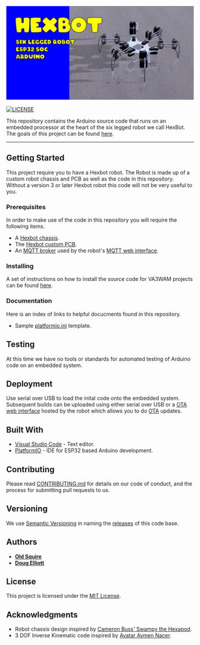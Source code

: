 ![hexaBot](img/hexbotBanner.png)

[![LICENSE](https://img.shields.io/badge/license-MIT-lightgrey.svg)](https://raw.githubusercontent.com/mmistakes/minimal-mistakes/master/LICENSE)

This repository contains the Arduino source code that runs on an embedded processor at the heart of the six legged robot we call HexBot. The goals of this project can be found [here](goals.md). 

---

## Getting Started

This project require you to have a Hexbot robot. The Robot is made up of a custom robot chassis and PCB as well as the code in this repository. Without a version 3 or later Hexbot robot this code will not be very useful to you. 

### Prerequisites

In order to make use of the code in this repository you will require the following items.

* A [Hexbot chassis](doc/hexbotHardware.md).
* The [Hexbot custom PCB](doc/hexbotCircuit.md).
* An [MQTT broker](doc/MQTTbroker.md) used by the robot's [MQTT web interface](https://va3wam.github.io/mqtt/messaging/html/javascript/websockets/Mqtt-Web-Pages/).

### Installing

A set of instructions on how to install the source code for VA3WAM projects can be found [here](https://va3wam.github.io/versionControl/). 

### Documentation

Here is an index of links to helpful docucments found in this repository.

* Sample [platformio.ini](AA/platformIO-MAC-example.txt) template.

## Testing

At this time we have no tools or standards for automated testing of Arduino code on an embedded system. 

## Deployment

Use serial over USB to load the inital code onto the embedded system. Subsequent builds can be uploaded using either serial over USB or 
a [OTA web interface](webOTA.md) hosted by the robot which allows you to do [OTA](https://en.wikipedia.org/wiki/Over-the-air_programming) updates.

## Built With

* [Visual Studio Code](https://code.visualstudio.com/) - Text editor.
* [PlatformIO](https://platformio.org/) - IDE for ESP32 based Arduino development.

## Contributing

Please read [CONTRIBUTING.md](contributing.md) for details on our code
of conduct, and the process for submitting pull requests to us.

## Versioning

We use [Semantic Versioning](http://semver.org/) in naming the [releases](https://github.com/va3wam/hexaBot/releases) of this code base. 

## Authors

  - **[Old Squire](https://github.com/theagingapprentice)**
  - **[Doug Elliott](https://github.com/nerdoug)**

## License

This project is licensed under the [MIT License](license.md).

## Acknowledgments

  - Robot chassis design inspired by [Cameron Buss' Swampy the Hexapod](https://grabcad.com/library/swampy-the-hexapod-1).
  - 3 DOF Inverse Kinematic code inspired by [Avatar
Aymen Nacer](https://github.com/AymenNacer/Forward-and-Inverse-Kinematics-for-3-DOF-Robotic-arm). 
